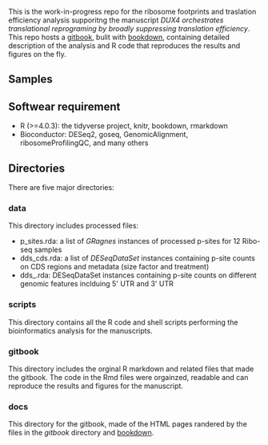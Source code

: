 This is the work-in-progress repo for the ribosome footprints and traslation efficiency analysis supporitng the manuscript _DUX4 orchestrates translational reprograming by broadly suppressing translation efficiency_. This repo hosts a [gitbook](https://FredHutch.github.io/DUX4-IFNg-ribosome-footprints), bulit with [bookdown](https://bookdown.org/), containing detailed description of the analysis and R code that reproduces the results and figures on the fly.  

## Samples

## Softwear requirement
* R (>=4.0.3): the tidyverse project, knitr, bookdown, rmarkdown
* Bioconductor: DESeq2, goseq, GenomicAlignment, ribosomeProfilingQC, and many others

## Directories
There are five major directories:

### data 
This directory includes processed files:
* p_sites.rda: a list of _GRagnes_ instances of processed p-sites for 12 Ribo-seq samples
* dds_cds.rda: a list of _DESeqDataSet_ instances containing p-site counts on CDS regions and metadata (size factor and treatment)
* dds_.rda: DESeqDataSet instances containing p-site counts on different genomic features inclduing 5' UTR and 3' UTR


### scripts
This directory contains all the R code and shell scripts performing the bioinformatics analysis for the manuscripts. 

### gitbook
This directory includes the orginal R markdown and related files that made the gitbook. The code in the Rmd files were orgainzed, readable and can reproduce the results and figures for the manuscript.

### docs
This directory for the gitbook, made of the HTML pages randered by the files in the _gitbook_ directory and [bookdown](https://bookdown.org).



